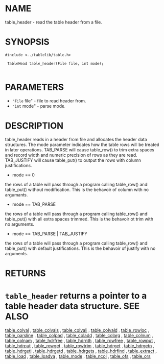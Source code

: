 

NAME
====
 table_header  - read the table header from a file.

SYNOPSIS
========
 

```
#include <../tablelib/table.h>

 TableHead table_header(File file, int mode);
 

```
PARAMETERS
==========
  * `"File` file" - file to read header from.
  * `"int` mode" - parse mode.

DESCRIPTION
===========
 table_header reads in a header from file and allocates the header data
 structures. The mode parameter indicates how the table rows will be
 treated in later operations. TAB_PARSE will cause table_row() to
 trim extra spaces and record width and numeric precision of rows
 as they are read. TAB_JUSTIFY will cause table_put() to output the
 rows with column justifications.
 
 

- mode == 0
 
 the rows of a table will pass through a program calling
 table_row() and table_put() without modification. This is the
 behavoir of column with no argumants.
 
- mode == TAB_PARSE
 
 the rows of a table will pass through a program calling
 table_row() and table_put() with all extra spaces trimmed.
 This is the behavoir ot trim with no arguments.
 
- mode == TAB_PARSE | TAB_JUSTIFY
 
 the rows of a table will pass through a program calling
 table_row() and table_put() with default justifications. This
 is the behavoir of justify with no arguments.


RETURNS
=======
 `table_header` returns a pointer to a table header data structure.
SEE ALSO
========
[table_colval](table_colval.html)
 ,
[table_colvals](table_colvals.html)
 ,
[table_colvali](table_colvali.html)
 ,
[table_colvald](table_colvald.html)
 ,
[table_rowloc](table_rowloc.html)
 ,
[table_parsline](table_parsline.html)
 ,
[table_colpad](table_colpad.html)
 ,
[table_coladd](table_coladd.html)
 ,
[table_colarg](table_colarg.html)
 ,
[table_colnum](table_colnum.html)
 ,
[table_colnam](table_colnam.html)
 ,
[table_hdrfree](table_hdrfree.html)
 ,
[table_hdrnth](table_hdrnth.html)
 ,
[table_rowfree](table_rowfree.html)
 ,
[table_rowput](table_rowput.html)
 ,
[table_hdrput](table_hdrput.html)
 ,
[table_rowget](table_rowget.html)
 ,
[table_rowtrim](table_rowtrim.html)
 ,
[table_hdrget](table_hdrget.html)
 ,
[table_hdrgetn](table_hdrgetn.html)
 ,
[table_hdrgeti](table_hdrgeti.html)
 ,
[table_hdrgetd](table_hdrgetd.html)
 ,
[table_hdrgets](table_hdrgets.html)
 ,
[table_hdrfind](table_hdrfind.html)
 ,
[table_extract](table_extract.html)
 ,
[table_load](table_load.html)
 ,
[table_loadva](table_loadva.html)
 ,
[table_mode](table_mode.html)
 ,
[table_ncol](table_ncol.html)
 ,
[table_ofs](table_ofs.html)
 ,
[table_ors](table_ors.html)
 
